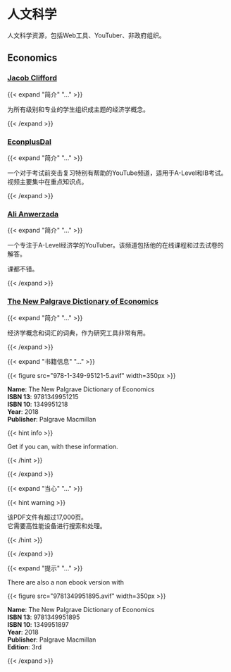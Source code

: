# 人文科学

人文科学资源，包括Web工具、YouTuber、非政府组织。

## Economics

### [Jacob Clifford](https://www.youtube.com/c/ACDCLeadership)

{{< expand "简介" "..." >}}

为所有级别和专业的学生组织成主题的经济学概念。

{{< /expand >}}

### [EconplusDal](https://www.youtube.com/c/EconplusDal1)

{{< expand "简介" "..." >}}

一个对于考试前突击复习特别有帮助的YouTube频道，适用于A-Level和IB考试。视频主要集中在重点知识点。

{{< /expand >}}

### [Ali Anwerzada](https://www.youtube.com/channel/UCYnCkdiFJgxJ7BW9XN7m6Cw/playlists)

{{< expand "简介" "..." >}}

一个专注于A-Level经济学的YouTuber。该频道包括他的在线课程和过去试卷的解答。

课都不错。

{{< /expand >}}

### [The New Palgrave Dictionary of Economics](https://link.springer.com/referencework/10.1057/978-1-349-95121-5#springerlink-search)

{{< expand "简介" "..." >}}

经济学概念和词汇的词典，作为研究工具非常有用。

{{< /expand >}}

{{< expand "书籍信息" "..." >}}

{{< figure src="978-1-349-95121-5.avif" width=350px >}}

**Name**: The New Palgrave Dictionary of Economics  
**ISBN 13**: 9781349951215  
**ISBN 10**: 1349951218  
**Year**: 2018  
**Publisher**: Palgrave Macmillan

{{< hint info >}}

Get if you can, with these information.

{{< /hint >}}

{{< /expand >}}

{{< expand "当心" "..." >}}

{{< hint warning >}}

该PDF文件有超过17,000页。  
它需要高性能设备进行搜索和处理。

{{< /hint >}}

{{< /expand >}}

{{< expand "提示" "..." >}}

There are also a non ebook version with

{{< figure src="9781349951895.avif" width=350px >}}

**Name**: The New Palgrave Dictionary of Economics  
**ISBN 13**: 9781349951895  
**ISBN 10**: 1349951897  
**Year**: 2018  
**Publisher**: Palgrave Macmillan  
**Edition**: 3rd

{{< /expand >}}
